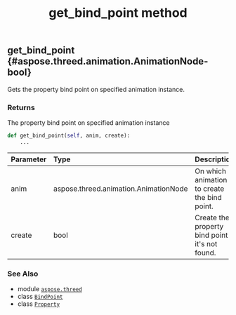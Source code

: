 ﻿---
title: get_bind_point method
second_title: Aspose.3D for Python via .NET API References
description: 
type: docs
weight: 20
url: /aspose.threed/property/get_bind_point/
is_root: false
---

## get_bind_point {#aspose.threed.animation.AnimationNode-bool}

Gets the property bind point on specified animation instance.


### Returns 


The property bind point on specified animation instance


```python
def get_bind_point(self, anim, create):
    ...
```


| Parameter | Type | Description |
| :- | :- | :- |
| anim | aspose.threed.animation.AnimationNode | On which animation to create the bind point. |
| create | bool | Create the property bind point if it's not found. |



### See Also
* module [`aspose.threed`](../../)
* class [`BindPoint`](/3d/python-net/aspose.threed.animation/bindpoint)
* class [`Property`](/3d/python-net/aspose.threed/property)
